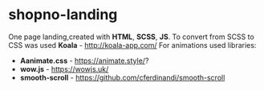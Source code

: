 # shopno-landing
One page landing,сreated with **HTML**, **SCSS**, **JS**.
To convert from SCSS to CSS was used **Koala** - http://koala-app.com/
For animations used libraries:
 * **Aanimate.css** - https://animate.style/?
 * **wow.js** - https://wowjs.uk/ 
 * **smooth-scroll** - https://github.com/cferdinandi/smooth-scroll
